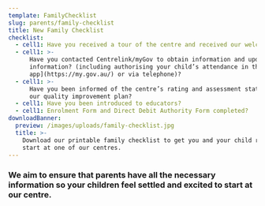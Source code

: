 ```yaml
---
template: FamilyChecklist
slug: parents/family-checklist
title: New Family Checklist
checklist:
  - cell1: Have you received a tour of the centre and received our welcome email?
  - cell1: >-
      Have you contacted Centrelink/myGov to obtain information and update your
      information? (including authorising your child’s attendance in the [mygov
      app](https://my.gov.au/) or via telephone)?
  - cell1: >-
      Have you been informed of the centre’s rating and assessment status and
      our quality improvement plan?
  - cell1: Have you been introduced to educators?
  - cell1: Enrolment Form and Direct Debit Authority Form completed?
downloadBanner:
  preview: /images/uploads/family-checklist.jpg
  title: >-
    Download our printable family checklist to get you and your child ready to
    start at one of our centres.
---
```

### We aim to ensure that parents have all the necessary information so your children feel settled and excited to start at our centre.
